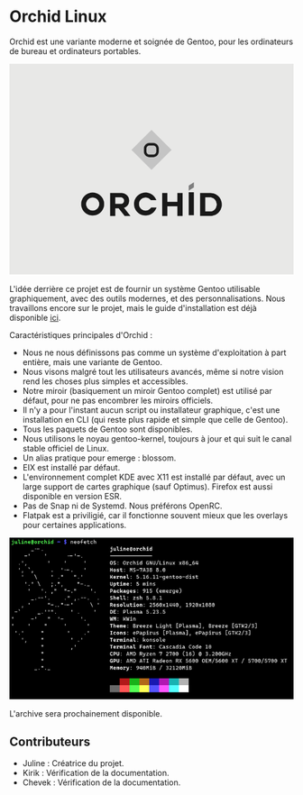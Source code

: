# Orchid Linux 

Orchid est une variante moderne et soignée de Gentoo, pour les ordinateurs de bureau et ordinateurs portables.

![Orchid Logo](img/ORCHID_LOGO.png)

L'idée derrière ce projet est de fournir un système Gentoo utilisable graphiquement, avec des outils modernes, et des personnalisations.
Nous travaillons encore sur le projet, mais le guide d'installation est déjà disponible [ici](https://github.com/juliiine/orchid/blob/main/Installation.md).

Caractéristiques principales d'Orchid :

- Nous ne nous définissons pas comme un système d'exploitation à part entière, mais une variante de Gentoo. 
- Nous visons malgré tout les utilisateurs avancés, même si notre vision rend les choses plus simples et accessibles.
- Notre miroir (basiquement un miroir Gentoo complet) est utilisé par défaut, pour ne pas encombrer les miroirs officiels.
- Il n'y a pour l'instant aucun script ou installateur graphique, c'est une installation en CLI (qui reste plus rapide et simple que celle de Gentoo).
- Tous les paquets de Gentoo sont disponibles.
- Nous utilisons le noyau gentoo-kernel, toujours à jour et qui suit le canal stable officiel de Linux.
- Un alias pratique pour emerge : blossom.
- EIX est installé par défaut.
- L'environnement complet KDE avec X11 est installé par défaut, avec un large support de cartes graphique (sauf Optimus). Firefox est aussi disponible en version ESR.
- Pas de Snap ni de Systemd. Nous préférons OpenRC. 
- Flatpak est a priviligié, car il fonctionne souvent mieux que les overlays pour certaines applications.

![OrchidNeofetch](img/Screenshot_20220226_171132.png)


L'archive sera prochainement disponible.

## Contributeurs

- Juline : Créatrice du projet.
- Kirik : Vérification de la documentation.
- Chevek : Vérification de la documentation.
